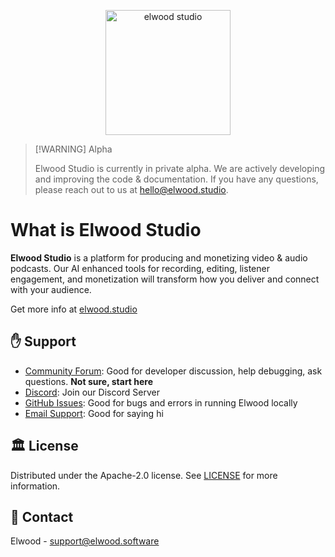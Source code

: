 <p align="center">
  <a href="https://elwood.studio"><img src="https://elwood.studio/studio-logo.png" alt="elwood studio" width="200"></a>
</p>

> [!WARNING] Alpha
>
> Elwood Studio is currently in private alpha. We are actively developing and
> improving the code & documentation. If you have any questions, please reach
> out to us at [hello@elwood.studio](mailto:hello@elwood.studio).

# What is Elwood Studio

**Elwood Studio** is a platform for producing and monetizing video & audio
podcasts. Our AI enhanced tools for recording, editing, listener engagement, and
monetization will transform how you deliver and connect with your audience.

Get more info at [elwood.studio](https://elwood.studio)

## :raised_hand: Support

- [Community Forum](https://github.com/orgs/elwood-software/discussions): Good
  for developer discussion, help debugging, ask questions. **Not sure, start
  here**
- [Discord](https://discord.gg/mkhKk5db): Join our Discord Server
- [GitHub Issues](https://github.com/elwood-software/elwood/issues): Good for
  bugs and errors in running Elwood locally
- [Email Support](mailto:support@elwood.software): Good for saying hi

## 🏛️ License

Distributed under the Apache-2.0 license. See [LICENSE](LICENSE) for more
information.

## 📧 Contact

Elwood - [support@elwood.software](mailto:support@elwood.software)
